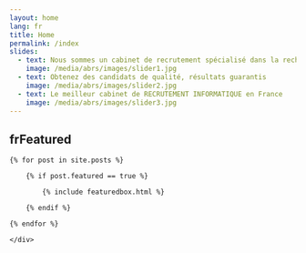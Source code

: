 ```yaml
---
layout: home
lang: fr
title: Home
permalink: /index
slides:
  - text: Nous sommes un cabinet de recrutement spécialisé dans la recherche d'ingénieurs et d'autres professionnels de l'informatique
    image: /media/abrs/images/slider1.jpg
  - text: Obtenez des candidats de qualité, résultats guarantis
    image: /media/abrs/images/slider2.jpg
  - text: Le meilleur cabinet de RECRUTEMENT INFORMATIQUE en France
    image: /media/abrs/images/slider3.jpg
---
```


<div class="container">
<!-- Featured
================================================== -->
<section class="featured-posts">
    <div class="section-title">
        <h2><span>frFeatured</span></h2>
    </div>
    <div class="row">
        
    {% for post in site.posts %}

        {% if post.featured == true %}

            {% include featuredbox.html %}

        {% endif %}

    {% endfor %}
        
    </div>
</section>
</div>



